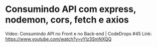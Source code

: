 # Consumindo API com express, nodemon, cors, fetch e axios
Vídeo: Consumindo API no Front e no Back-end | CodeDrops #45
Link: https://www.youtube.com/watch?v=vYlz3SmNXQQ

